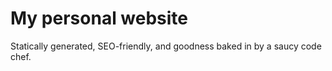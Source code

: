 # My personal website

Statically generated, SEO-friendly, and goodness baked in by a saucy code chef.

